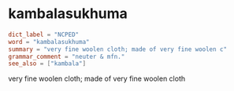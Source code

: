 # kambalasukhuma

``` toml
dict_label = "NCPED"
word = "kambalasukhuma"
summary = "very fine woolen cloth; made of very fine woolen c"
grammar_comment = "neuter & mfn."
see_also = ["kambala"]
```

very fine woolen cloth; made of very fine woolen cloth


